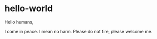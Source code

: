# hello-world

Hello humans,

I come in peace. I mean no harm. Please do not fire, please welcome me.
